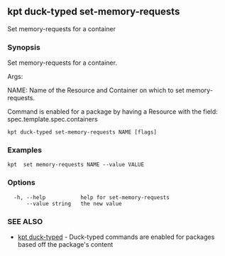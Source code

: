 ## kpt duck-typed set-memory-requests

Set memory-requests for a container

### Synopsis

Set memory-requests for a container.

Args:

  NAME:
    Name of the Resource and Container on which to set memory-requests.

Command is enabled for a package by having a Resource with the field: spec.template.spec.containers


```
kpt duck-typed set-memory-requests NAME [flags]
```

### Examples

```
kpt  set memory-requests NAME --value VALUE
```

### Options

```
  -h, --help           help for set-memory-requests
      --value string   the new value
```

### SEE ALSO

* [kpt duck-typed](kpt_duck-typed.md)	 - Duck-typed commands are enabled for packages based off the package's content

